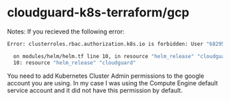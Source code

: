 # cloudguard-k8s-terraform/gcp

Notes: If you recieved the following error:

```bash
Error: clusterroles.rbac.authorization.k8s.io is forbidden: User "682958793986-compute@developer.gserviceaccount.com" cannot create resource "clusterroles" in API group "rbac.authorization.k8s.io" at the cluster scope: requires one of ["container.clusterRoles.create"] permission(s).

  on modules/helm/helm.tf line 10, in resource "helm_release" "cloudguard":
  10: resource "helm_release" "cloudguard" 
```

You need to add Kubernetes Cluster Admin permissions to the google account you are using.  In my case I was using the Compute Engine default service account and it did not have this permission by default.

